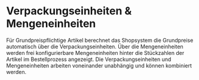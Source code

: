 # Verpackungseinheiten & Mengeneinheiten 

Für Grundpreispflichtige Artikel berechnet das Shopsystem die Grundpreise automatisch über die Verpackungseinheiten. Über die Mengeneinheiten werden frei konfigurierbare Mengeneinheiten hinter die Stückzahlen der Artikel im Bestellprozess angezeigt. Die Verpackungseinheiten und Mengeneinheiten arbeiten voneinander unabhängig und können kombiniert werden.

  

  




